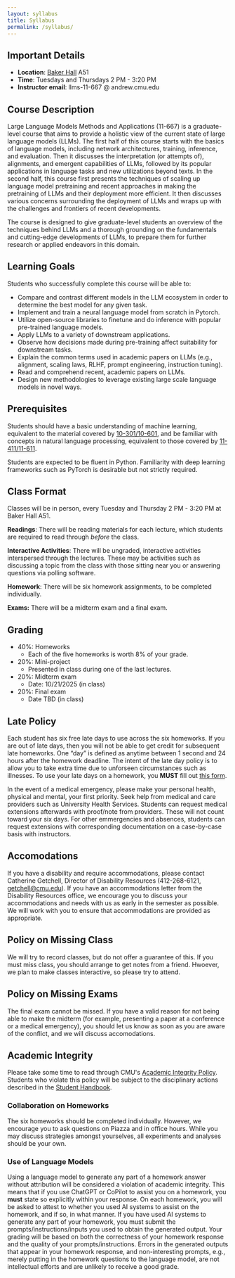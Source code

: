 ```yaml
---
layout: syllabus
title: Syllabus
permalink: /syllabus/
---
```



## Important Details

* **Location**: [Baker Hall](https://www.cmu.edu/finance/property-space/floorplan-room/acad-admin/BPH/index.html) A51
* **Time**: Tuesdays and Thursdays 2 PM - 3:20 PM
* **Instructor email**: llms-11-667 @ andrew.cmu.edu

## Course Description

Large Language Models Methods and Applications (11-667) is a graduate-level course that aims to provide a holistic view of the current state of large language models (LLMs).
The first half of this course starts with the basics of language models, including network architectures, training, inference, and evaluation.
Then it discusses the interpretation (or attempts of), alignments, and emergent capabilities of LLMs, followed by its popular applications in language tasks and new utilizations beyond texts.
In the second half, this course first presents the techniques of scaling up language model pretraining and recent approaches in making the pretraining of LLMs and their deployment more efficient.
It then discusses various concerns surrounding the deployment of LLMs and wraps up with the challenges and frontiers of recent developments.

The course is designed to give graduate-level students an overview of the techniques behind LLMs and a thorough grounding on the fundamentals and cutting-edge developments of LLMs, to prepare them for further research or applied endeavors in this domain.


## Learning Goals

Students who successfully complete this course will be able to:

* Compare and contrast different models in the LLM ecosystem in order to determine the best model for any given task.
* Implement and train a neural language model from scratch in Pytorch.
* Utilize open-source libraries to finetune and do inference with popular pre-trained language models.
* Apply LLMs to a variety of downstream applications.
* Observe how decisions made during pre-training affect suitability for downstream tasks.
* Explain the common terms used in academic papers on LLMs (e.g., alignment, scaling laws, RLHF, prompt engineering, instruction tuning).
* Read and comprehend recent, academic papers on LLMs.
* Design new methodologies to leverage existing large scale language models in novel ways.


## Prerequisites

Students should have a basic understanding of machine learning, equivalent to the material covered by [10-301/10-601](http://www.cs.cmu.edu/~mgormley/courses/10601/schedule.html), and be familiar with concepts in natural language processing, equivalent to those covered by [11-411/11-611](https://www.cs.cmu.edu/~ehn/11-611/).

Students are expected to be fluent in Python. Familiarity with deep learning frameworks such as PyTorch is desirable but not strictly required.


## Class Format

Classes will be in person, every Tuesday and Thursday 2 PM - 3:20 PM at Baker Hall A51. 

**Readings**: There will be reading materials for each lecture, which students are required to read through  _before_ the class.

**Interactive Activities**:
There will be ungraded, interactive activities interspersed through the lectures.
These may be activities such as discussing a topic from the class with those sitting near you or answering questions via polling software.

**Homework**: There will be six homework assignments, to be completed individually.

**Exams:** There will be a midterm exam and a final exam.

## Grading

* 40%: Homeworks
    * Each of the five homeworks is worth 8% of your grade.
* 20%: Mini-project
    * Presented in class during one of the last lectures.
* 20%: Midterm exam
    * Date: 10/21/2025 (in class)
* 20%: Final exam
    * Date TBD (in class)

## Late Policy

Each student has six free late days to use across the six homeworks.
If you are out of late days, then you will not be able to get credit for subsequent late homeworks. 
One “day” is defined as anytime between 1 second and 24 hours after the homework deadline.
The intent of the late day policy is to allow you to take extra time due to unforseen circumstances such as illnesses.
To use your late days on a homework, you **MUST** fill out [this form](https://forms.gle/).

In the event of a medical emergency, please make your personal health, physical and mental, your first priority.
Seek help from medical and care providers such as University Health Services.
Students can request medical extensions afterwards with proof/note from providers.
These will not count toward your six days.
For other emmergencies and absences, students can request extensions with corresponding documentation on a case-by-case basis with instructors.


## Accomodations
If you have a disability and require
accommodations, please contact Catherine Getchell, Director of Disability Resources (412-268-6121,
getchell@cmu.edu).
If you have an accommodations letter from the Disability Resources office, we encourage you to discuss your accommodations and needs with us as early in the semester as possible.
We will work with you to ensure that accommodations are provided as appropriate.

## Policy on Missing Class

We will try to record classes, but do not offer a guarantee of this. If you must miss class, you should arrange to get notes from a friend. Hwoever, we plan to make classes interactive, so please try to attend.

## Policy on Missing Exams
The final exam cannot be missed. If you have a valid reason for not being able to make the midterm (for example, presenting a paper at a conference or a medical emergency), you should let us know as soon as you are aware of the conflict, and we will discuss accomodations. 

## Academic Integrity
Please take some time to read through CMU's [Academic Integrity Policy](https://www.cmu.edu/policies/student-and-student-life/academic-integrity.html).
Students who violate this policy will be subject to the disciplinary actions described in the [Student Handbook](https://www.cmu.edu/student-affairs/theword/academic-discipline/index.html).

### Collaboration on Homeworks
The six homeworks should be completed individually.
However, we encourage you to ask questions on Piazza and in office hours.
While you may discuss strategies amongst yourselves, all experiments and analyses should be your own.

### Use of Language Models
Using a language model to generate any part of a homework answer without attribution will be considered a violation of academic integrity.
This means that if you use ChatGPT or CoPilot to assist you on a homework, you **must** state so explicitly within your response.
On each homework, you will be asked to attest to whether you used AI systems to assist on the homework, and if so, in what manner.
If you have used AI systems to generate any part of your homework, you must submit the prompts/instructions/inputs you used to obtain the generated output.
Your grading will be based on both the correctness of your homework response and the quality of your prompts/instructions.
Errors in the generated outputs that appear in your homework response, and non-interesting prompts, e.g., merely putting in the homework questions to the language model, are not intellectual efforts and are unlikely to receive a good grade.
